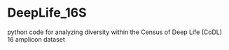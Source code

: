 # DeepLife_16S
python code for analyzing diversity within the Census of Deep Life (CoDL) 16 amplicon dataset
